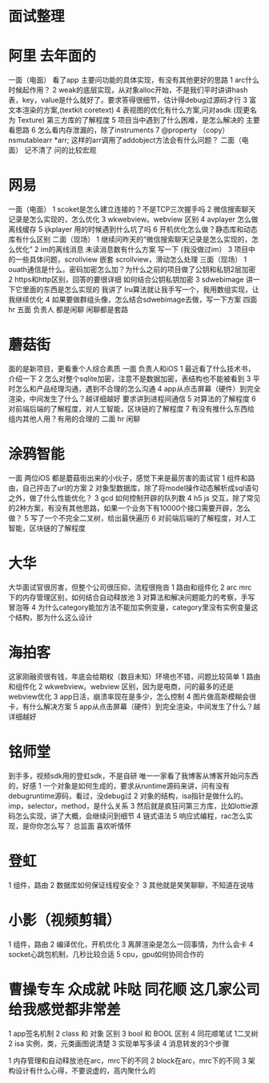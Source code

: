 # 面试整理

# 阿里 去年面的

一面（电面） 看了app 主要问功能的具体实现，有没有其他更好的思路
1 arc什么时候起作用？
2 weak的底层实现，从对象alloc开始，不是我们平时讲讲hash表，key，value是什么就好了。要求答得很细节，估计得debug过源码才行
3 富文本渲染的方案,(textkit coretext)
4 表视图的优化有什么方案,问对asdk (现更名为 Texture) 第三方库的了解程度
5 项目当中遇到了什么困难，是怎么解决的 主要看思路
6 怎么看内存泄漏的，除了instruments
7 @property （copy）nsmutablearr *arr; 这样的arr调用了addobject方法会有什么问题？
二面（电面）
记不清了 问的比较宏观

# 网易

一面（电面）
1 scoket是怎么建立连接的？不是TCP三次握手吗
2 微信搜索聊天记录是怎么实现的，怎么优化
3 wkwebview。webview 区别
4 avplayer 怎么做离线缓存
5 ijkplayer 用的时候遇到什么坑了吗
6 开机优化怎么做？静态库和动态库有什么区别
二面（现场）
1 继续问昨天的“微信搜索聊天记录是怎么实现的，怎么优化”
2 im的离线消息 未读消息数有什么方案 写一下 (我没做过im）
3 项目中的一些具体问题，scrollview 嵌套 scrollview，滑动怎么处理
三面（现场）
1 ouath通信是什么。密码加密怎么加？为什么之前的项目做了公钥和私钥2层加密
2 https和http区别，回答的要很详细 如何结合公钥私钥加密
3 sdwebimage 讲一下它里面的东西是怎么实现的
我讲了 lru算法就让我手写一个，我用数组实现，让我继续优化
4 如果要做群组头像，怎么结合sdwebimage去做，写一下方案
四面 hr 五面 负责人 都是闲聊 闲聊都是套路

# 蘑菇街

面的是新项目，更看重个人综合素质
一面 负责人和iOS
1 最近看了什么技术书，介绍一下
2 怎么对整个sqlite加密，注意不是数据加密，表结构也不能被看到
3 平时怎么和产品经理沟通，遇到不合理的怎么沟通
4 app从点击屏幕（硬件）到完全渲染，中间发生了什么？越详细越好 要求讲到进程间通信
5 对算法的了解程度
6 对前端后端的了解程度，对人工智能，区块链的了解程度
7 有没有推什么东西给组内其他人用？有用的合理的
二面 hr 闲聊

# 涂鸦智能

一面 两位iOS 都是蘑菇街出来的小伙子，感觉下来是最厉害的面试官
1 组件和路由，自己抨击了url的方案
2 对象型数据库，除了将model操作动态解析成sql语句之外，做了什么性能优化？
3 gcd 如何控制开辟的队列数
4 h5 js 交互，除了常见的2种方案，有没有其他思路，如果一个业务下有10000个接口需要开辟，怎么做？
5 写了一个不完全二叉树，给出最快遍历
6 对前端后端的了解程度，对人工智能，区块链的了解程度

# 大华

大华面试官很厉害，但整个公司很压抑，流程很拖沓
1 路由和组件化
2 arc mrc 下的内存管理区别，如何结合自动释放池
3 对算法和解决问题能力的考察，手写冒泡等
4 为什么category能加方法不能加实例变量，category里没有实例变量这个结构，那为什么这么设计

# 海拍客

这家刚融资很有钱，年底会给期权（数目未知）环境也不错，问题比较简单
1 路由和组件化
2 wkwebview。webview 区别，因为是电商，问的最多的还是webview优化
3 app日活，崩溃率现在是多少，怎么控制
4 图片做高斯模糊会很卡，有什么解决方案
5 app从点击屏幕（硬件）到完全渲染，中间发生了什么？越详细越好

# 铭师堂

到手多，视频sdk用的登虹sdk，不是自研
唯一一家看了我博客从博客开始问东西的，好感
1 一个对象是如何生成的，要求从runtime源码来讲，问有没有debugruntime源码，看过，没debug过
2 对象的结构，isa指针是做什么的。imp，selector，method，是什么关系
3 然后就是疯狂问第三方库，比如lottie源码怎么实现，讲了大概，会继续问到细节
4 链式语法
5 响应式编程，rac怎么实现，是你你怎么写？
总监面 喜欢听情怀

# 登虹

1 组件，路由
2 数据库如何保证线程安全？
3 其他就是笑笑聊聊，不知道在说啥

# 小影（视频剪辑）

1 组件，路由
2 编译优化，开机优化
3 离屏渲染是怎么一回事情，为什么会卡
4 socket心跳包机制，几秒比较合适
5 cpu，gpu如何协同合作的

# 曹操专车 众成就 咔哒 同花顺 这几家公司给我感觉都非常差

1 app签名机制
2 class 和 对象 区别
3 bool 和 BOOL 区别
4 同花顺笔试 1二叉树 2 isa 实例，类，元类画图说清楚 3 实现单写多读 4 消息转发的3个步骤



1 内存管理和自动释放池在arc，mrc下的不同
2 block在arc，mrc下的不同
3 架构设计有什么心得，不要说虚的，高内聚什么的